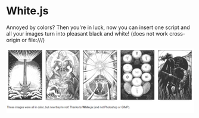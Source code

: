 # White.js

Annoyed by colors? Then you're in luck, now you can insert one script and all your images turn into pleasant black and white! (does not work cross-origin or file:///)

![](Screenshot_2015-10-01_02-06-22.png)
